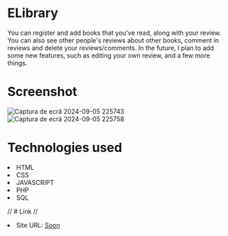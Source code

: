 # ELibrary
You can register and add books that you've read, along with your review. You can also see other people's reviews about other books, comment in reviews and delete your reviews/comments. In the future, I plan to add some new features, such as editing your own review, and a few more things.

# Screenshot
![Captura de ecrã 2024-09-05 225743](https://github.com/user-attachments/assets/e7991e0d-b8de-482c-94b2-130e9a5122b1)
![Captura de ecrã 2024-09-05 225758](https://github.com/user-attachments/assets/6b215fe3-2654-4a3d-81f1-86504e41f1e7)

# Technologies used
<li>HTML</li>
<li>CSS</li>
<li>JAVASCRIPT</li>
<li>PHP</li>
<li>SQL</li>

// # Link 
// <li>Site URL: <a href="#">Soon</a></li>
